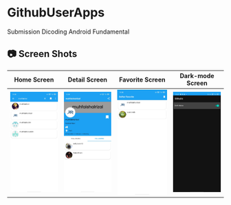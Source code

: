 # GithubUserApps
Submission Dicoding Android Fundamental

## 📷 Screen Shots
Home Screen | Detail Screen | Favorite Screen | Dark-mode Screen
:----------:|:-------------:|:--------:|:--------:
<img src="https://github.com/faishal2727/GithubUserApps/blob/main/ss/u3.jpeg" width=300/> | <img src="https://github.com/faishal2727/GithubUserApps/blob/main/ss/u1.jpeg" width=300/> | <img src="https://github.com/faishal2727/GithubUserApps/blob/main/ss/u2.jpeg" width=300/> | <img src="https://github.com/faishal2727/GithubUserApps/blob/main/ss/u4.jpeg" width=300/> |


